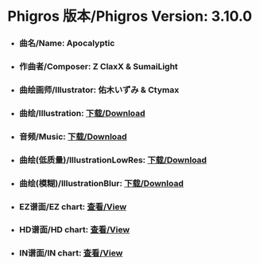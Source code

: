 
# Phigros 版本/Phigros Version:  3.10.0

- ### __曲名/Name:  Apocalyptic__

- ### __作曲者/Composer:  Z ClaxX & SumaiLight__

- ### __曲绘画师/Illustrator:  佑木いずみ & Ctymax__

- ### __曲绘/Illustration:  [下载/Download](https://github.com/Po6647A/WebAssests/releases/download/3.10.0/974.png)__

- ### __音频/Music:  [下载/Download](https://github.com/Po6647A/WebAssests/releases/download/3.10.0/1690.ogg)__

- ### __曲绘(低质量)/IllustrationLowRes:  [下载/Download](https://github.com/Po6647A/WebAssests/releases/download/3.10.0/1466.png)__

- ### __曲绘(模糊)/IllustrationBlur:  [下载/Download](https://github.com/Po6647A/WebAssests/releases/download/3.10.0/0)__


- ### __EZ谱面/EZ chart:  [查看/View](./EZ.json/index.html)__

- ### __HD谱面/HD chart:  [查看/View](./HD.json/index.html)__

- ### __IN谱面/IN chart:  [查看/View](./IN.json/index.html)__

